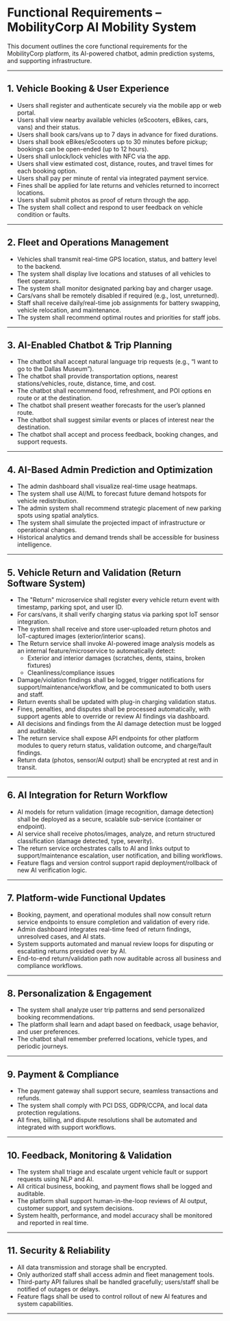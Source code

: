 # Functional Requirements – MobilityCorp AI Mobility System

This document outlines the core functional requirements for the MobilityCorp platform, its AI-powered chatbot, admin prediction systems, and supporting infrastructure.

---

## 1. Vehicle Booking & User Experience

- Users shall register and authenticate securely via the mobile app or web portal.
- Users shall view nearby available vehicles (eScooters, eBikes, cars, vans) and their status.
- Users shall book cars/vans up to 7 days in advance for fixed durations.
- Users shall book eBikes/eScooters up to 30 minutes before pickup; bookings can be open-ended (up to 12 hours).
- Users shall unlock/lock vehicles with NFC via the app.
- Users shall view estimated cost, distance, routes, and travel times for each booking option.
- Users shall pay per minute of rental via integrated payment service.
- Fines shall be applied for late returns and vehicles returned to incorrect locations.
- Users shall submit photos as proof of return through the app.
- The system shall collect and respond to user feedback on vehicle condition or faults.

---

## 2. Fleet and Operations Management

- Vehicles shall transmit real-time GPS location, status, and battery level to the backend.
- The system shall display live locations and statuses of all vehicles to fleet operators.
- The system shall monitor designated parking bay and charger usage.
- Cars/vans shall be remotely disabled if required (e.g., lost, unreturned).
- Staff shall receive daily/real-time job assignments for battery swapping, vehicle relocation, and maintenance.
- The system shall recommend optimal routes and priorities for staff jobs.

---

## 3. AI-Enabled Chatbot & Trip Planning

- The chatbot shall accept natural language trip requests (e.g., “I want to go to the Dallas Museum”).
- The chatbot shall provide transportation options, nearest stations/vehicles, route, distance, time, and cost.
- The chatbot shall recommend food, refreshment, and POI options en route or at the destination.
- The chatbot shall present weather forecasts for the user’s planned route.
- The chatbot shall suggest similar events or places of interest near the destination.
- The chatbot shall accept and process feedback, booking changes, and support requests.

---

## 4. AI-Based Admin Prediction and Optimization

- The admin dashboard shall visualize real-time usage heatmaps.
- The system shall use AI/ML to forecast future demand hotspots for vehicle redistribution.
- The admin system shall recommend strategic placement of new parking spots using spatial analytics.
- The system shall simulate the projected impact of infrastructure or operational changes.
- Historical analytics and demand trends shall be accessible for business intelligence.

---

## 5. Vehicle Return and Validation (Return Software System)

- The "Return" microservice shall register every vehicle return event with timestamp, parking spot, and user ID.
- For cars/vans, it shall verify charging status via parking spot IoT sensor integration.
- The system shall receive and store user-uploaded return photos and IoT-captured images (exterior/interior scans).
- The Return service shall invoke AI-powered image analysis models as an internal feature/microservice to automatically detect:
    - Exterior and interior damages (scratches, dents, stains, broken fixtures)
    - Cleanliness/compliance issues
- Damage/violation findings shall be logged, trigger notifications for support/maintenance/workflow, and be communicated to both users and staff.
- Return events shall be updated with plug-in charging validation status.
- Fines, penalties, and disputes shall be processed automatically, with support agents able to override or review AI findings via dashboard.
- All decisions and findings from the AI damage detection must be logged and auditable.
- The return service shall expose API endpoints for other platform modules to query return status, validation outcome, and charge/fault findings.
- Return data (photos, sensor/AI output) shall be encrypted at rest and in transit.

---

## 6. AI Integration for Return Workflow

- AI models for return validation (image recognition, damage detection) shall be deployed as a secure, scalable sub-service (container or endpoint).
- AI service shall receive photos/images, analyze, and return structured classification (damage detected, type, severity).
- The return service orchestrates calls to AI and links output to support/maintenance escalation, user notification, and billing workflows.
- Feature flags and version control support rapid deployment/rollback of new AI verification logic.

---

## 7. Platform-wide Functional Updates

- Booking, payment, and operational modules shall now consult return service endpoints to ensure completion and validation of every ride.
- Admin dashboard integrates real-time feed of return findings, unresolved cases, and AI stats.
- System supports automated and manual review loops for disputing or escalating returns presided over by AI.
- End-to-end return/validation path now auditable across all business and compliance workflows.

---

## 8. Personalization & Engagement

- The system shall analyze user trip patterns and send personalized booking recommendations.
- The platform shall learn and adapt based on feedback, usage behavior, and user preferences.
- The chatbot shall remember preferred locations, vehicle types, and periodic journeys.

---

## 9. Payment & Compliance

- The payment gateway shall support secure, seamless transactions and refunds.
- The system shall comply with PCI DSS, GDPR/CCPA, and local data protection regulations.
- All fines, billing, and dispute resolutions shall be automated and integrated with support workflows.

---

## 10. Feedback, Monitoring & Validation

- The system shall triage and escalate urgent vehicle fault or support requests using NLP and AI.
- All critical business, booking, and payment flows shall be logged and auditable.
- The platform shall support human-in-the-loop reviews of AI output, customer support, and system decisions.
- System health, performance, and model accuracy shall be monitored and reported in real time.

---

## 11. Security & Reliability

- All data transmission and storage shall be encrypted.
- Only authorized staff shall access admin and fleet management tools.
- Third-party API failures shall be handled gracefully; users/staff shall be notified of outages or delays.
- Feature flags shall be used to control rollout of new AI features and system capabilities.

---
